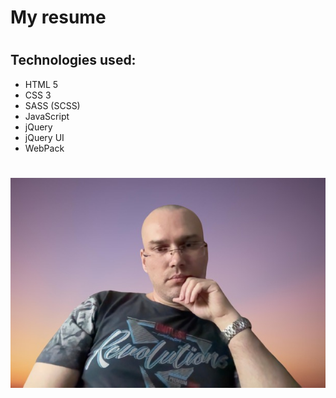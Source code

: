 # My resume
#
## Technologies used:
 - HTML 5
 - CSS 3
 - SASS (SCSS)
 - JavaScript
 - jQuery
 - jQuery UI
 - WebPack
#
![iam.jpg](image%2Fiam.jpg)
